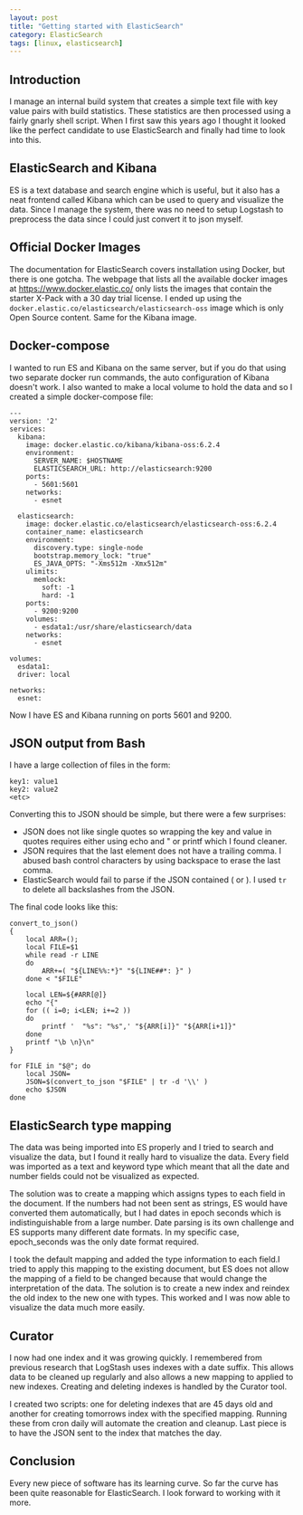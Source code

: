 ```yaml
---
layout: post
title: "Getting started with ElasticSearch"
category: ElasticSearch
tags: [linux, elasticsearch]
---
```


## Introduction

I manage an internal build system that creates a simple text file with
key value pairs with build statistics. These statistics are then
processed using a fairly gnarly shell script. When I first saw this
years ago I thought it looked like the perfect candidate to use
ElasticSearch and finally had time to look into this.

## ElasticSearch and Kibana

ES is a text database and search engine which is useful, but it also
has a neat frontend called Kibana which can be used to query and
visualize the data. Since I manage the system, there was no need to
setup Logstash to preprocess the data since I could just convert it to
json myself.

## Official Docker Images

The documentation for ElasticSearch covers installation using Docker,
but there is one gotcha. The webpage that lists all the available
docker images at https://www.docker.elastic.co/ only lists the images
that contain the starter X-Pack with a 30 day trial license. I ended
up using the `docker.elastic.co/elasticsearch/elasticsearch-oss` image
which is only Open Source content. Same for the Kibana image.

## Docker-compose

I wanted to run ES and Kibana on the same server, but if you do that
using two separate docker run commands, the auto configuration of
Kibana doesn't work. I also wanted to make a local volume to hold the
data and so I created a simple docker-compose file:

    ---
    version: '2'
    services:
      kibana:
        image: docker.elastic.co/kibana/kibana-oss:6.2.4
        environment:
          SERVER_NAME: $HOSTNAME
          ELASTICSEARCH_URL: http://elasticsearch:9200
        ports:
          - 5601:5601
        networks:
          - esnet

      elasticsearch:
        image: docker.elastic.co/elasticsearch/elasticsearch-oss:6.2.4
        container_name: elasticsearch
        environment:
          discovery.type: single-node
          bootstrap.memory_lock: "true"
          ES_JAVA_OPTS: "-Xms512m -Xmx512m"
        ulimits:
          memlock:
            soft: -1
            hard: -1
        ports:
          - 9200:9200
        volumes:
          - esdata1:/usr/share/elasticsearch/data
        networks:
          - esnet

    volumes:
      esdata1:
      driver: local

    networks:
      esnet:

Now I have ES and Kibana running on ports 5601 and 9200.

## JSON output from Bash

I have a large collection of files in the form:

    key1: value1
    key2: value2
    <etc>

Converting this to JSON should be simple, but there were a few
surprises:

- JSON does not like single quotes so wrapping the key and value in
quotes requires either using echo and \" or printf which I found
cleaner.
- JSON requires that the last element does not have a trailing
comma. I abused bash control characters by using backspace to erase
the last comma.
- ElasticSearch would fail to parse if the JSON contained \( or \). I
used `tr` to delete all backslashes from the JSON.

The final code looks like this:

    convert_to_json()
    {
        local ARR=();
        local FILE=$1
        while read -r LINE
        do
            ARR+=( "${LINE%%:*}" "${LINE##*: }" )
        done < "$FILE"

        local LEN=${#ARR[@]}
        echo "{"
        for (( i=0; i<LEN; i+=2 ))
        do
            printf '  "%s": "%s",' "${ARR[i]}" "${ARR[i+1]}"
        done
        printf "\b \n}\n"
    }

    for FILE in "$@"; do
        local JSON=
        JSON=$(convert_to_json "$FILE" | tr -d '\\' )
        echo $JSON
    done

## ElasticSearch type mapping

The data was being imported into ES properly and I tried to search and
visualize the data, but I found it really hard to visualize the
data. Every field was imported as a text and keyword type which meant
that all the date and number fields could not be visualized as
expected.

The solution was to create a mapping which assigns types to each field
in the document. If the numbers had not been sent as strings, ES would
have converted them automatically, but I had dates in epoch seconds
which is indistinguishable from a large number. Date parsing is its
own challenge and ES supports many different date formats. In my
specific case, epoch_seconds was the only date format required.

I took the default mapping and added the type information to each
field.I tried to apply this mapping to the existing document, but ES
does not allow the mapping of a field to be changed because that would
change the interpretation of the data. The solution is to create a new
index and reindex the old index to the new one with types. This worked
and I was now able to visualize the data much more easily.

## Curator

I now had one index and it was growing quickly. I remembered from
previous research that LogStash uses indexes with a date suffix. This
allows data to be cleaned up regularly and also allows a new mapping
to applied to new indexes. Creating and deleting indexes is handled by
the Curator tool.

I created two scripts: one for deleting indexes that are 45 days old
and another for creating tomorrows index with the specified
mapping. Running these from cron daily will automate the creation and
cleanup. Last piece is to have the JSON sent to the index that matches
the day.

## Conclusion

Every new piece of software has its learning curve. So far the curve
has been quite reasonable for ElasticSearch. I look forward to working
with it more.
